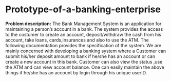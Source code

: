 # Prototype-of-a-banking-enterprise

<b>Problem description:</b>
The Bank Management System is an application for maintaining a person’s account in a bank. The system provides the access to the costumer to create an account, deposit/withdraw the cash from his account, take loans, cards,insurances and also to use the ATM. The following documentation provides the specification of the system.
We are mainly concerned with developing a banking system where a Customer can submit his/her deposit amount to bank if he/she has an account or can create a new account in this bank. Customer can also view the status ,use the ATM and can view account balance. One can easily maintain the above things if he/she has an account by login through his unique userID.
